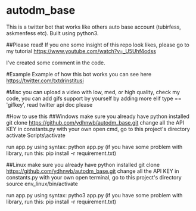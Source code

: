 # autodm_base
This is a twitter bot that works like others auto base account (tubirfess, askmenfess etc). Built using python3.

##Please read!
If you one some insight of this repo look likes, please go to my tutorial https://www.youtube.com/watch?v=_U5Uhf4odss

I've created some comment in the code.

#Example
Example of how this bot works you can see here https://twitter.com/txtdrinstitusi

#Misc
you can upload a video with low, med, or high quality, check my code,
you can add gifs support by yourself by adding more elif type == 'gifkey', read twitter api doc please

#How to use this
##Windows
make sure you already have python installed
git clone https://github.com/ydhnwb/autodm_base.git
change all the API KEY in constants.py with your own
open cmd, go to this project's directory
activate Scripts\activate

run app.py using syntax: python app.py
(if you have some problem with library, run this: pip install -r requirement.txt)

##Linux
make sure you already have python installed
git clone https://github.com/ydhnwb/autodm_base.git
change all the API KEY in constants.py with your own
open terminal, go to this project's directory
source env_linux/bin/activate

run app.py using syntax: pytho3 app.py
(if you have some problem with library, run this: pip install -r requirement.txt)




